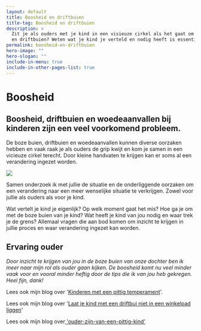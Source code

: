 ```yaml
---
layout: default
title: Boosheid en driftbuien
title-tag: Boosheid en driftbuien
description: >
  Zit je als ouders met je kind in een visieuze cirkel als het gaat om boosheid
  en driftbuien? Weten wat je kind je verteld en nodig heeft is essentieel.
permalink: boosheid-en-driftbuien
hero-image: ""
hero-slogan: ""
include-in-menu: true
include-in-other-pages-list: true
---
```

# Boosheid

## Boosheid, driftbuien en woedeaanvallen bij kinderen zijn een veel voorkomend probleem.

De boze buien, driftbuien en woedeaanvallen kunnen diverse oorzaken hebben en vaak raak je als ouders de grip kwijt en kom je samen in een vicieuze cirkel terecht. Door kleine handvaten te krijgen kan er soms al een verandering ingezet worden.

![](/uploads/kluwen-poppetjes.png)

Samen onderzoek ik met jullie de situatie en de onderliggende oorzaken om een verandering naar een meer wenselijke situatie te verkrijgen. Zowel voor jullie als ouders als voor je kind.

Wat vertelt je kind je eigenlijk? Op welk moment gaat het mis? Hoe ga je om met de boze buien van je kind? Wat heeft je kind van jou nodig en waar trek je de grens? Allemaal vragen die aan bod komen om inzicht te krijgen in jullie proces en waar verandering ingezet kan worden.

## Ervaring ouder

*Door inzicht te krijgen van jou in de boze buien van onze dochter ben ik meer naar mijn rol als ouder gaan kijken. De boosheid komt nu veel minder vaak voor en vooral minder heftig door de tips die ik van jou heb gekregen. Heel fijn, dank!*

Lees ook mijn blog over '[Kinderen met een pittig temperament](/2019-12-10/kinderen-met-een-pittig-temperament)'.

Lees ook mijn blog over '[Laat je kind met een driftbui niet in een winkelpad liggen](https://kiannkindercoaching.nl/2019-12-22/laat-je-kind-met-een-driftbui-niet-in-een-winkelpad-liggen)'

Lees ook mijn blog over[ 'ouder-zijn-van-een-pittig-kind'](2021-04-05/ouder-zijn-van-een-pittig-kind)